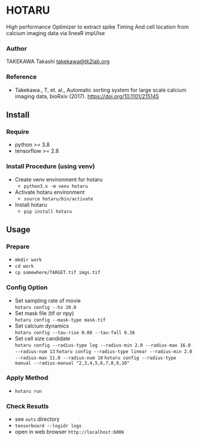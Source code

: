 # HOTARU

High performance Optimizer to extract spike Timing And cell location from calcium imaging data via lineaR impUlse

### Author
TAKEKAWA Takashi <takekawa@tk2lab.org>

### Reference
- Takekawa., T, et. al.,
  Automatic sorting system for large scale calcium imaging data, bioRxiv (2017).
  https://doi.org/10.1101/215145


## Install

### Require
- python >= 3.8
- tensorflow >= 2.8

### Install Procedure (using venv)
- Create venv environment for hotaru
  - `python3.x -m venv hotaru`
- Activate hotaru environment
  - `source hotaru/bin/activate`
- Install hotaru
  - `pip install hotaru`


## Usage

### Prepare
- `mkdir work`
- `cd work`
- `cp somewhere/TARGET.tif imgs.tif`

### Config Option
- Set sampling rate of movie  
  `hotaru config --hz 20.0`
- Set mask file (tif or npy)  
  `hotaru config --mask-type mask.tif`
- Set calcium dynamics  
  `hotaru config --tau-rise 0.08 --tau-fall 0.16`
- Set cell size candidate  
  `hotaru config --radius-type log --radius-min 2.0 --radius-max 16.0 --radius-num 13`
  `hotaru config --radius-type linear --radius-min 2.0 --radius-max 11.0 --radius-num 10`
  `hotaru config --radius-type manual --radius-manual "2,3,4,5,6,7,8,9,10"`    

### Apply Method
- `hotaru run`
  
### Check Resutls
- see `outs` directory
- `tensorboard --logidr logs`
- open in web browser `http://localhost:6006`
